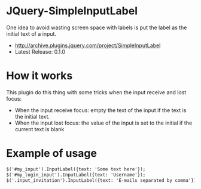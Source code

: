 # JQuery-SimpleInputLabel

One idea to avoid wasting screen space with labels is put the label as the initial text of a input.

* <http://archive.plugins.jquery.com/project/SimpleInputLabel>
* Latest Release: 0.1.0

# How it works

This plugin do this thing with some tricks when the input receive and lost focus:

* When the input receive focus: empty the text of the input if the text is the initial text.
* When the input lost focus: the value of the input is set to the initial if the current text is blank

# Example of usage

```html
$('#my_input').InputLabel({text: 'Some text here'});
$('#my_login_input').InputLabel({text: 'Username'});
$('.input_invitation').InputLabel({text: 'E-mails separated by comma'});
```
